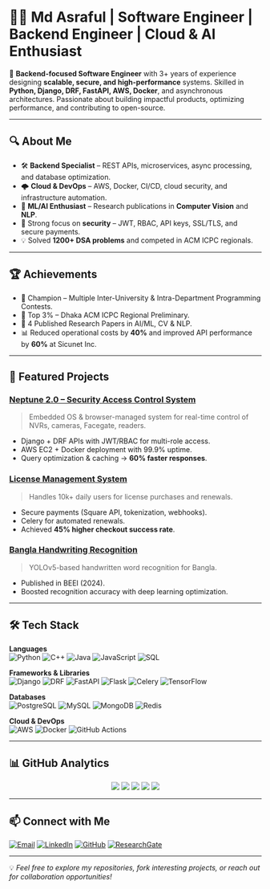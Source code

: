 # 👨‍💻 Md Asraful | Software Engineer | Backend Engineer | Cloud & AI Enthusiast

🚀 **Backend-focused Software Engineer** with 3+ years of experience designing **scalable, secure, and high-performance** systems. Skilled in **Python, Django, DRF, FastAPI, AWS, Docker**, and asynchronous architectures. Passionate about building impactful products, optimizing performance, and contributing to open-source.

---

## 🔍 About Me
- 🛠 **Backend Specialist** – REST APIs, microservices, async processing, and database optimization.
- 🌩 **Cloud & DevOps** – AWS, Docker, CI/CD, cloud security, and infrastructure automation.
- 🤖 **ML/AI Enthusiast** – Research publications in **Computer Vision** and **NLP**.
- 🔐 Strong focus on **security** – JWT, RBAC, API keys, SSL/TLS, and secure payments.
- 💡 Solved **1200+ DSA problems** and competed in ACM ICPC regionals.

---

## 🏆 Achievements
- 🥇 Champion – Multiple Inter-University & Intra-Department Programming Contests.
- 🎯 Top 3% – Dhaka ACM ICPC Regional Preliminary.
- 📄 4 Published Research Papers in AI/ML, CV & NLP.
- 📊 Reduced operational costs by **40%** and improved API performance by **60%** at Sicunet Inc.

---

## 📂 Featured Projects
### [**Neptune 2.0 – Security Access Control System**](http://demo.sicunet.com/login)
> Embedded OS & browser-managed system for real-time control of NVRs, cameras, Facegate, readers.
- Django + DRF APIs with JWT/RBAC for multi-role access.
- AWS EC2 + Docker deployment with 99.9% uptime.
- Query optimization & caching → **60% faster responses**.

### [**License Management System**](https://n2license.sicunet.com)
> Handles 10k+ daily users for license purchases and renewals.
- Secure payments (Square API, tokenization, webhooks).
- Celery for automated renewals.
- Achieved **45% higher checkout success rate**.

### [**Bangla Handwriting Recognition**](https://doi.org/10.11591/eei.v13i3.6953)
> YOLOv5-based handwritten word recognition for Bangla.
- Published in BEEI (2024).
- Boosted recognition accuracy with deep learning optimization.

---

## 🛠 Tech Stack
**Languages**  
![Python](https://img.shields.io/badge/Python-3776AB?style=flat&logo=python&logoColor=white) ![C++](https://img.shields.io/badge/C++-00599C?style=flat&logo=cplusplus) ![Java](https://img.shields.io/badge/Java-007396?style=flat&logo=java) ![JavaScript](https://img.shields.io/badge/JavaScript-F7DF1E?style=flat&logo=javascript) ![SQL](https://img.shields.io/badge/SQL-4479A1?style=flat&logo=postgresql)

**Frameworks & Libraries**  
![Django](https://img.shields.io/badge/Django-092E20?style=flat&logo=django) ![DRF](https://img.shields.io/badge/DRF-092E20?style=flat&logo=django) ![FastAPI](https://img.shields.io/badge/FastAPI-009688?style=flat&logo=fastapi) ![Flask](https://img.shields.io/badge/Flask-000000?style=flat&logo=flask) ![Celery](https://img.shields.io/badge/Celery-37814A?style=flat) ![TensorFlow](https://img.shields.io/badge/TensorFlow-FF6F00?style=flat&logo=tensorflow)

**Databases**  
![PostgreSQL](https://img.shields.io/badge/PostgreSQL-336791?style=flat&logo=postgresql) ![MySQL](https://img.shields.io/badge/MySQL-4479A1?style=flat&logo=mysql) ![MongoDB](https://img.shields.io/badge/MongoDB-47A248?style=flat&logo=mongodb) ![Redis](https://img.shields.io/badge/Redis-DC382D?style=flat&logo=redis)

**Cloud & DevOps**  
![AWS](https://img.shields.io/badge/AWS-232F3E?style=flat&logo=amazon-aws) ![Docker](https://img.shields.io/badge/Docker-2496ED?style=flat&logo=docker) ![GitHub Actions](https://img.shields.io/badge/GitHub_Actions-2088FF?style=flat&logo=github-actions)

---

## 📊 GitHub Analytics
<p align="center">
  <img src="https://komarev.com/ghpvc/?username=AsrafuLKadult&label=Profile%20Views&color=0e75b6&style=flat" />
  <img src="https://github-profile-trophy.vercel.app/?username=AsrafuLKadult&theme=onedark&no-frame=true&column=7" />
  <img src="https://github-readme-stats.vercel.app/api?username=AsrafuLKadult&show_icons=true&theme=radical" />
  <img src="https://github-readme-stats.vercel.app/api/top-langs/?username=AsrafuLKadult&layout=compact&theme=radical" />
  <img src="https://streak-stats.demolab.com/?user=AsrafuLKadult&theme=radical" />
</p>

---

## 📫 Connect with Me
[![Email](https://img.shields.io/badge/Email-D14836?style=flat&logo=gmail&logoColor=white)](mailto:mdasrafulm333@gmail.com)
[![LinkedIn](https://img.shields.io/badge/LinkedIn-0077B5?style=flat&logo=linkedin&logoColor=white)](https://linkedin.com/in/mdasraful)
[![GitHub](https://img.shields.io/badge/GitHub-181717?style=flat&logo=github&logoColor=white)](https://github.com/AsrafuLKadult)
[![ResearchGate](https://img.shields.io/badge/ResearchGate-00CCBB?style=flat&logo=researchgate&logoColor=white)](https://www.researchgate.net/profile/Md-Asraful-4/research)

---

💡 *Feel free to explore my repositories, fork interesting projects, or reach out for collaboration opportunities!*
